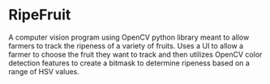 # RipeFruit
A computer vision program using OpenCV python library meant to allow farmers to track the ripeness of a variety of fruits. Uses a UI to allow a farmer to choose the fruit they want to track and then utilizes OpenCV color detection features to create a bitmask to determine ripeness based on a range of HSV values. 
